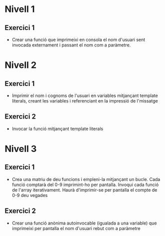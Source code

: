 # Nivell 1
## Exercici 1
- Crear una funció que imprimeixi en consola el nom d'usuari sent invocada externament i passant el nom com a paràmetre.

# Nivell 2
## Exercici 1
- Imprimir el nom i cognoms de l'usuari en variables mitjançant template literals, creant les variables i referenciant en la impressió de l'missatge

## Exercici 2
- Invocar la funció mitjançant template literals

# Nivell 3
## Exercici 1
- Crea una matriu de deu funcions i empleni-la mitjançant un bucle. Cada funció comptarà del 0-9 imprimint-ho per pantalla. Invoqui cada funció de l'array iterativament. Haurà d'imprimir-se per pantalla el compte de 0-9 deu vegades

## Exercici 2
- Crear una funció anònima autoinvocable (igualada a una variable) que imprimeixi per pantalla el nom d'usuari rebut com a paràmetre
